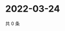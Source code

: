 # 2022-03-24

共 0 条

<!-- BEGIN WEIBO -->
<!-- 最后更新时间 Thu Mar 24 2022 03:10:39 GMT+0800 (China Standard Time) -->

<!-- END WEIBO -->
